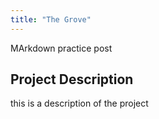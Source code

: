 ```yaml
---
title: "The Grove"
---
```


MArkdown practice post

## Project Description

this is a description of the project

